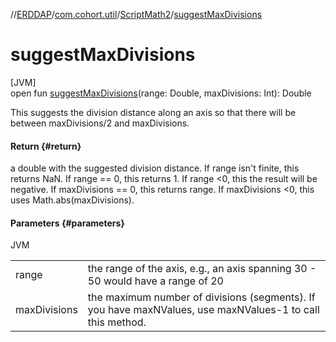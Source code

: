 //[ERDDAP](../../../index.md)/[com.cohort.util](../index.md)/[ScriptMath2](index.md)/[suggestMaxDivisions](suggest-max-divisions.md)

# suggestMaxDivisions

[JVM]\
open fun [suggestMaxDivisions](suggest-max-divisions.md)(range: Double, maxDivisions: Int): Double

This suggests the division distance along an axis so that there will be between maxDivisions/2 and maxDivisions.

#### Return {#return}

a double with the suggested division distance. If range isn't finite, this returns NaN. If range == 0, this returns 1. If range &lt;0, this the result will be negative. If maxDivisions == 0, this returns range. If maxDivisions &lt;0, this uses Math.abs(maxDivisions).

#### Parameters {#parameters}

JVM

| | |
|---|---|
| range | the range of the axis, e.g., an axis spanning 30 - 50 would have a range of 20 |
| maxDivisions | the maximum number of divisions (segments). If you have maxNValues, use maxNValues-1 to call this method. |